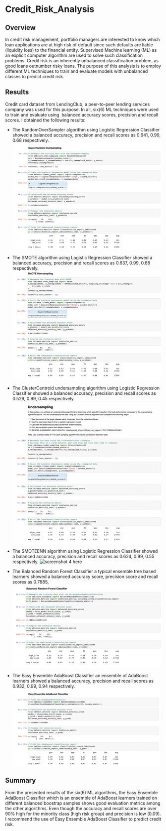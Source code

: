 # Credit_Risk_Analysis

## Overview 

In credit risk management, portfolio managers are interested to know which loan applications
are at high risk of default since such defaults are liable (liquidity loss) to the financial entity.
Supervised Machine learning (ML) as an explicit computer algorithm are used to solve such
classification problems. Credit risk is an inherently unbalanced classification problem, as good
loans outnumber risky loans.
The purpose of this analysis is to employ different ML techniques to train and evaluate models
with unbalanced classes to predict credit risk.

## Results 

Credit card dataset from LendingClub, a peer-to-peer lending services company was used for
this purpose. In all, six(6) ML techniques were used to train and evaluate using  balanced
accuracy scores, precision and recall scores. I obtained the following results:

- The RandomOverSampler algorithm using Logistic Regression Classifier showed a
balanced accuracy, precision and recall scores as 0.641, 0.99, 0.68 respectively.
![screenshot 1 here](https://github.com/Elfreda2019/Credit_Risk_Analysis/blob/main/resources/ss1.png)


- The SMOTE algorithm using Logistic Regression Classifier showed a balanced accuracy,
precision and recall scores as 0.637, 0.99, 0.68 respectively. ![screenshot 2 here](https://github.com/Elfreda2019/Credit_Risk_Analysis/blob/main/resources/ss2.png)


- The ClusterCentroid undersampling algorithm using Logistic Regression Classifier
showed a balanced accuracy, precision and recall scores as 0.529, 0.99, 0.45
respectively. ![screenshot 3 here](https://github.com/Elfreda2019/Credit_Risk_Analysis/blob/main/resources/ss3.png)


- The SMOTEENN algorithm using Logistic Regression Classifier showed a balanced
accuracy, precision and recall scores as 0.624, 0.99, 0.55 respectively. ![screenshot 4
here](https://github.com/Elfreda2019/Credit_Risk_Analysis/blob/main/resources/ss4.png)


- The Balanced Random Forest Classifier a typical ensemble tree based learners showed a
balanced accuracy score, precision score and recall scores as 0.7885, ![screenshot 5](https://github.com/Elfreda2019/Credit_Risk_Analysis/blob/main/resources/ss5.png)

- The Easy Ensemble AdaBoost Classifier an ensemble of AdaBoost learners showed a
balanced accuracy, precision and recall scores as 0.932, 0.99, 0.94 respectively.
![screenshot 6 here](https://github.com/Elfreda2019/Credit_Risk_Analysis/blob/main/resources/ss6.png)


## Summary
From the presented results of the six(6) ML algorithms, the Easy Ensemble AdaBoost
Classifier which is an ensemble of AdaBoost learners trained on different balanced
boostrap samples shows good evaluation metrics among the other algorithms. Even
though the accuracy and recall scores are over 90% high for the minority class (high risk
group) and precision is low (0.09). I recommend the use of Easy Ensemble AdaBoost
Classifier to predict credit risk.
